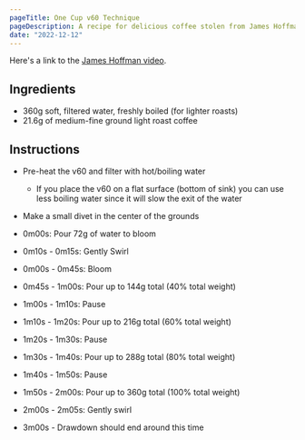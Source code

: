 ```yaml
---
pageTitle: One Cup v60 Technique
pageDescription: A recipe for delicious coffee stolen from James Hoffman.
date: "2022-12-12"
---
```


Here's a link to the [James Hoffman video](https://youtu.be/1oB1oDrDkHM).

## Ingredients

* 360g soft, filtered water, freshly boiled (for lighter roasts)
* 21.6g of medium-fine ground light roast coffee

## Instructions

* Pre-heat the v60 and filter with hot/boiling water
  * If you place the v60 on a flat surface (bottom of sink) you can use less boiling water since it will slow the exit of the water
* Make a small divet in the center of the grounds

* 0m00s: Pour 72g of water to bloom
* 0m10s - 0m15s: Gently Swirl
* 0m00s - 0m45s: Bloom
* 0m45s - 1m00s: Pour up to 144g total (40% total weight)
* 1m00s - 1m10s: Pause
* 1m10s - 1m20s: Pour up to 216g total (60% total weight)
* 1m20s - 1m30s: Pause
* 1m30s - 1m40s: Pour up to 288g total (80% total weight)
* 1m40s - 1m50s: Pause
* 1m50s - 2m00s: Pour up to 360g total (100% total weight)
* 2m00s - 2m05s: Gently swirl
* 3m00s - Drawdown should end around this time

